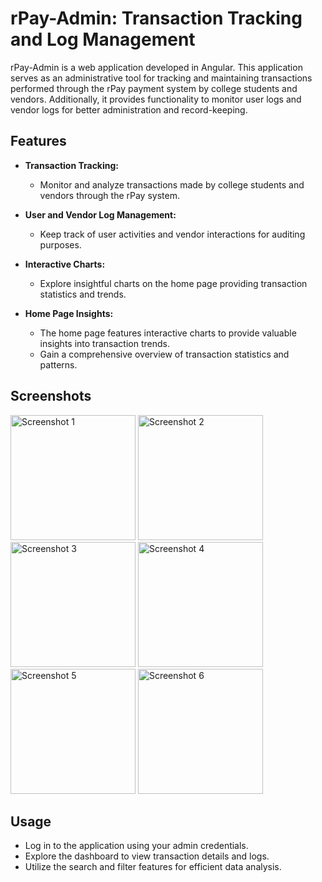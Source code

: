 # rPay-Admin: Transaction Tracking and Log Management

rPay-Admin is a web application developed in Angular. This application serves as an administrative tool for tracking and maintaining transactions performed through the rPay payment system by college students and vendors. Additionally, it provides functionality to monitor user logs and vendor logs for better administration and record-keeping.

## Features

- **Transaction Tracking:**
  - Monitor and analyze transactions made by college students and vendors through the rPay system.

- **User and Vendor Log Management:**
  - Keep track of user activities and vendor interactions for auditing purposes.

- **Interactive Charts:**
  - Explore insightful charts on the home page providing transaction statistics and trends.

- **Home Page Insights:**
  - The home page features interactive charts to provide valuable insights into transaction trends.
  - Gain a comprehensive overview of transaction statistics and patterns.
 
## Screenshots
  <p align="left">
    <img src="https://i.postimg.cc/8Cn8hTv3/Screenshot-2024-01-01-124906.png" width="200" alt="Screenshot 1"/>
    <img src="https://i.postimg.cc/jd6GMHNy/Screenshot-2024-01-01-124723.png" width="200" alt="Screenshot 2"/>
    <img src="https://i.postimg.cc/28Nsdcqz/Screenshot-2024-01-01-124733.png" width="200" alt="Screenshot 3"/>
    <img src="https://i.postimg.cc/x8MWDHZD/Screenshot-2024-01-01-124803.png" width="200" alt="Screenshot 4"/>
    <img src="https://i.postimg.cc/3RPPc9nF/Screenshot-2024-01-01-124811.png" width="200" alt="Screenshot 5"/>
    <img src="https://i.postimg.cc/bYnXtcwC/Screenshot-2024-01-01-124822.png" width="200" alt="Screenshot 6"/>
  </p>

## Usage

- Log in to the application using your admin credentials.
- Explore the dashboard to view transaction details and logs.
- Utilize the search and filter features for efficient data analysis.
